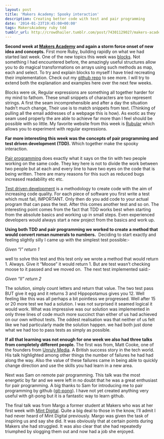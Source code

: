 ```yaml
---
layout: post
title: 'Makers Academy: Spooky interaction'
description: Creating better code with test and pair programming
date: '2014-01-23T19:45:08+00:00'
tags: MakersAcademy ruby tdd
tumblr_url: http://crowdhailer.tumblr.com/post/74301129027/makers-academy-spooky-interaction
---
```

<p><strong>Second week at <a href="http://www.makersacademy.com/" title="Makers Academy HomePage" target="_blank">Makers Academy</a> and again a storm force onset of new idea and concepts.</strong> First more Ruby, building rapidly on what we had started last week. One of the new topics this week was <a href="http://www.robertsosinski.com/2008/12/21/understanding-ruby-blocks-procs-and-lambdas/" title="Blog post on blocks in Ruby" target="_blank">blocks</a>. Not something I had encountered before, the amazingly useful structures allow you to do magical transformations on arrays using such methods as map, each and select. To try and explain blocks to myself I have tried recreating their implementation. Check out my <a href="https://github.com/CrowdHailer/Interesting/tree/master/Blocks" title="Github Repo for Blocks" target="_blank">github repo</a> to see more. I will try to extend both the explanation and examples here over the next few weeks.</p>
<p>Blocks were ok, Regular expressions are something all together harder for my mind to fathom. These small snippets of characters are too represent strings. A first the seam incomprehensible and after a day the situation hadn&rsquo;t much change, Their use is to match snippets from text. (Thinking of pulling all the email addresses of a webpage this is how). As exotic as they seam used properly the are able to achieve far more than I feel should be possible with so little. My favorite website from this week is <a href="http://rubular.com/" title="Rubular, Regular Expressions in Ruby" target="_blank">Rubular</a> which allows you to experiment with regular expressions.</p>
<p><strong>Far more interesting this week was the concepts of pair programming and test driven development (TDD).</strong> Which together make the spooky interaction. <!-- more --></p>
<p><a href="http://en.wikipedia.org/wiki/Pair_programming" title="Pair Programming Wikipedia" target="_blank">Pair programming</a> does exactly what it says on the tin with two people working on the same code. They key here is not to divide the work between two people but at each and every line to have two eyes on the code that is being written. There are many reasons for this such as reduced bugs increased readability etc etc.</p>
<p><a href="http://en.wikipedia.org/wiki/Test-driven_development" title="Test Driven Development Wikipedia" target="_blank">Test driven development</a> is a methodology to create code with the aim of increasing code quality. For each piece of software you first write a test which must fail, IMPORTANT. Only then do you add code to your actual program that can pass the test. After this comes another test and so on. The interesting point comes from the fact that TDD works best when starting from the absolute basics and working up in small steps. Even experienced developers would always start a new project from the basics and work up.</p>
<p><strong>Using both TDD and pair programming we worked to create a method that would convert roman numerals to numbers.</strong>  Deciding to start exactly and feeling slightly silly I came up with the simplest test possible:-</p>
<p><em>Given &ldquo;I&rdquo; return 1</em></p>
<p>well to solve this test and this test only we wrote a method that would return 1. Always. Give it &ldquo;Moose&rdquo; it would return 1. But are test wasn&rsquo;t checking moose to it passed and we moved on.  The next test implemented said:-</p>
<p><em>Given &ldquo;II&rdquo; return 2</em></p>
<p>The solution, simply count letters and return that value. The two test pass BUT give it egg and it returns 3 and Hippopotamus gives you 12. Well feeling like this was all perhaps a bit pointless we progressed. Well after 15 or 20 more test we had a solution. I was not surprised it seamed logical it would work. What was impressive was our solution was implemented in only three lines of code much more succinct than either of us had achieved on our own without tests. The oddest realisation was that neither of us felt like we had particularly made the solution happen. we had both just done what we had too to pass tests as simply as possible. </p>
<p><strong>If all that learning was not enough for one week we also had three talks from completely different people. </strong>The first was from, <span>Matt Cooke,</span> one of the founders from <a href="http://www.unrulymedia.com/" title="Unruly Media Homepage" target="_blank">Unruly Media</a>. A British success story in the tech world. His talk highlighted among other things the number of failures he had had along the way. Also the value of these failures came in being able to quickly change direction and use the skills you had learn in a new area.</p>
<p>Next was Sam on remote pair programming. This talk was the most energetic by far and we were left in no doubt that he was a great enthusiast for pair programming. A big thanks to Sam for introducing me to pair programming by github (<a href="http://www.agileventures.org/remote-pair-programming/pair-programming-protocols" title="Pair Programming Protocols" target="_blank">git-pong</a>). I have not yet created anything very useful with git-pong but it is a fantastic way to learn github. </p>
<p>The final talk was from Margo a former student at Makers who was at her first week with <a href="http://mintdigital.com/" title="Mint Digital Homepage" target="_blank">Mint Digital</a>. Quite a big deal to those in the know, I&rsquo;ll admit I had never heard of Mint Digital previously. Margo was given the task of inspiring us and say she did. It was obviously that at certain points during Makers she had struggled. It was also clear that she had repeatedly triumphed by slogging them out and now had a job she enjoyed.</p>
